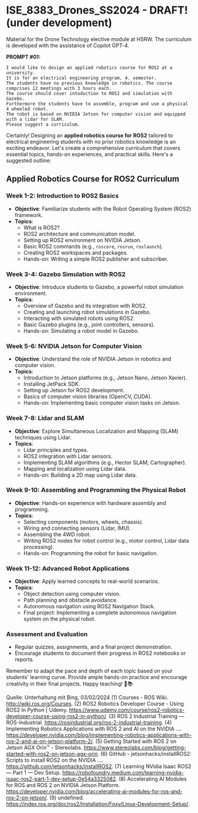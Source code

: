 # ISE_8383_Drones_SS2024 - DRAFT! (under development)
Material for the Drone Technology elective module at HSRW. The curriculum is developed with the assistance of Copilot GPT-4.

**PROMPT #01:**


```
I would like to design an applied robotics course for ROS2 at a university.
It is for an electrical engineering program, 4. semester.
The students have no previous knowledge in robotics. The course comprises 12 meetings with 3 hours each.
The course should cover intoduction to ROS2 and simulation with Gazebo.
Furthermore the students have to assemble, program and use a physical 4 wheeled robot.
The robot is based on NVIDIA Jetson for computer vision and equipped with a lidar for SLAM.
Please suggest a curriculum.
```

Certainly! Designing an **applied robotics course for ROS2** tailored to electrical engineering students with no prior robotics knowledge is an exciting endeavor. Let's create a comprehensive curriculum that covers essential topics, hands-on experiences, and practical skills. Here's a suggested outline:

## **Applied Robotics Course for ROS2 Curriculum**

### **Week 1-2: Introduction to ROS2 Basics**
- **Objective**: Familiarize students with the Robot Operating System (ROS2) framework.
- **Topics**:
    - What is ROS2?
    - ROS2 architecture and communication model.
    - Setting up ROS2 environment on NVIDIA Jetson.
    - Basic ROS2 commands (e.g., `roscore`, `rosrun`, `roslaunch`).
    - Creating ROS2 workspaces and packages.
    - Hands-on: Writing a simple ROS2 publisher and subscriber.

### **Week 3-4: Gazebo Simulation with ROS2**
- **Objective**: Introduce students to Gazebo, a powerful robot simulation environment.
- **Topics**:
    - Overview of Gazebo and its integration with ROS2.
    - Creating and launching robot simulations in Gazebo.
    - Interacting with simulated robots using ROS2.
    - Basic Gazebo plugins (e.g., joint controllers, sensors).
    - Hands-on: Simulating a robot model in Gazebo.

### **Week 5-6: NVIDIA Jetson for Computer Vision**
- **Objective**: Understand the role of NVIDIA Jetson in robotics and computer vision.
- **Topics**:
    - Introduction to Jetson platforms (e.g., Jetson Nano, Jetson Xavier).
    - Installing JetPack SDK.
    - Setting up Jetson for ROS2 development.
    - Basics of computer vision libraries (OpenCV, CUDA).
    - Hands-on: Implementing basic computer vision tasks on Jetson.

### **Week 7-8: Lidar and SLAM**
- **Objective**: Explore Simultaneous Localization and Mapping (SLAM) techniques using Lidar.
- **Topics**:
    - Lidar principles and types.
    - ROS2 integration with Lidar sensors.
    - Implementing SLAM algorithms (e.g., Hector SLAM, Cartographer).
    - Mapping and localization using Lidar data.
    - Hands-on: Building a 2D map using Lidar data.

### **Week 9-10: Assembling and Programming the Physical Robot**
- **Objective**: Hands-on experience with hardware assembly and programming.
- **Topics**:
    - Selecting components (motors, wheels, chassis).
    - Wiring and connecting sensors (Lidar, IMU).
    - Assembling the 4WD robot.
    - Writing ROS2 nodes for robot control (e.g., motor control, Lidar data processing).
    - Hands-on: Programming the robot for basic navigation.

### **Week 11-12: Advanced Robot Applications**
- **Objective**: Apply learned concepts to real-world scenarios.
- **Topics**:
    - Object detection using computer vision.
    - Path planning and obstacle avoidance.
    - Autonomous navigation using ROS2 Navigation Stack.
    - Final project: Implementing a complete autonomous navigation system on the physical robot.

### **Assessment and Evaluation**
- Regular quizzes, assignments, and a final project demonstration.
- Encourage students to document their progress in ROS2 notebooks or reports.

Remember to adapt the pace and depth of each topic based on your students' learning curve. Provide ample hands-on practice and encourage creativity in their final projects. Happy teaching! 🤖📚

Quelle: Unterhaltung mit Bing, 03/02/2024
(1) Courses - ROS Wiki. http://wiki.ros.org/Courses.
(2) ROS2 Robotics Developer Course - Using ROS2 In Python | Udemy. https://www.udemy.com/course/ros2-robotics-developer-course-using-ros2-in-python/.
(3) ROS 2 Industrial Training — ROS-Industrial. https://rosindustrial.org/ros-2-industrial-training.
(4) Implementing Robotics Applications with ROS 2 and AI on the NVIDIA .... https://developer.nvidia.com/blog/implementing-robotics-applications-with-ros-2-and-ai-on-jetson-platform-2/.
(5) Getting Started with ROS 2 on Jetson AGX Orin™ - Stereolabs. https://www.stereolabs.com/blog/getting-started-with-ros2-on-jetson-agx-orin.
(6) GitHub - jetsonhacks/installROS2: Scripts to install ROS2 on the NVIDIA .... https://github.com/jetsonhacks/installROS2.
(7) Learning NVidia Isaac ROS2 — Part 1 — Dev Setup. https://robofoundry.medium.com/learning-nvidia-isaac-ros2-part-1-dev-setup-0e54a3325082.
(8) Accelerating AI Modules for ROS and ROS 2 on NVIDIA Jetson Platform. https://developer.nvidia.com/blog/accelerating-ai-modules-for-ros-and-ros-2-on-jetson/.
(9) undefined. https://index.ros.org/doc/ros2/Installation/Foxy/Linux-Development-Setup/.
